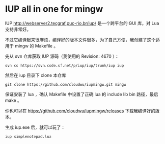 IUP all in one for mingw
=====

IUP http://webserver2.tecgraf.puc-rio.br/iup/ 是一个跨平台的 GUI 库，对 Lua 支持非常好。

不过它编译起来很麻烦，编译好的版本文件很多，为了自己方便，我创建了这个适用于 mingw 的 Makefile 。

先从 svn 仓库获取 IUP 源码（我使用的 Revision: 4670 ）：

```
svn co https://svn.code.sf.net/p/iup/iup/trunk/iup iup
```

然后在 iup 目录下 clone 本仓库

```
git clone https://github.com/cloudwu/iupmingw.git mingw
```

保证安装了 lua ，确认 Makefile 中设置了正确 lua 的 include lib bin 路径，最后 make 。

你也可以在 https://github.com/cloudwu/iupmingw/releases 下载我编译好的版本。

生成 iup.exe 后，就可以玩了：

```
iup simplenotepad.lua
```
